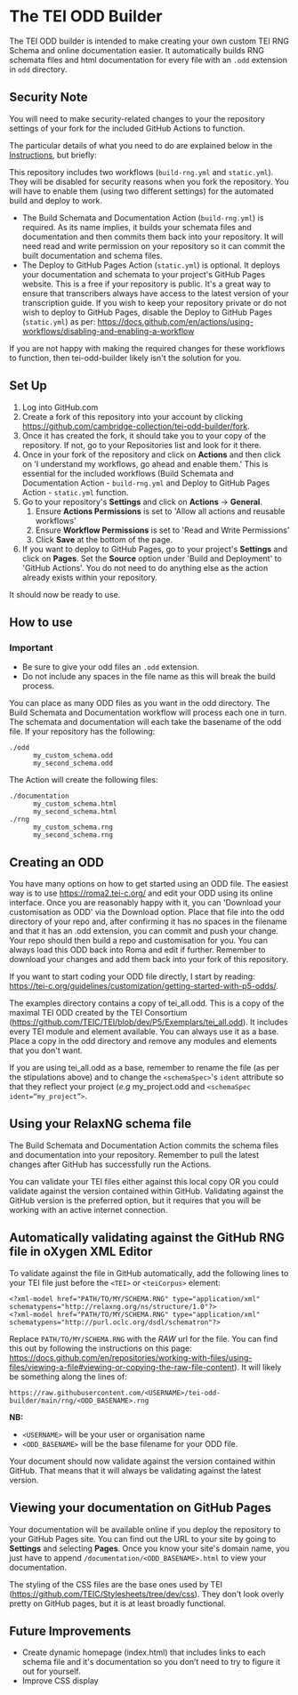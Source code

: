 # The TEI ODD Builder

The TEI ODD builder is intended to make creating your own custom TEI RNG Schema and online documentation easier. It automatically builds RNG schemata files and html documentation for every file with an `.odd` extension in `odd` directory.

## Security Note

You will need to make security-related changes to your the repository settings of your fork for the included GitHub Actions to function.

The particular details of what you need to do are explained below in the [Instructions](#instructions), but briefly:

This repository includes two workflows (`build-rng.yml` and `static.yml`). They will be disabled for security reasons when you fork the repository. You will have to enable them (using two different settings) for the automated build and deploy to work.

- The Build Schemata and Documentation Action (`build-rng.yml`) is required. As its name implies, it builds your schemata files and documentation and then commits them back into your repository. It will need read and write permission on your repository so it can commit the built documentation and schema files.
- The Deploy to GitHub Pages Action (`static.yml`) is optional. It deploys your documentation and schemata to your project's GitHub Pages website. This is a free if your repository is public. It's a great way to ensure that transcribers always have access to the latest version of your transcription guide. If you wish to keep your repository private or do not wish to deploy to GitHub Pages, disable the Deploy to GitHub Pages (`static.yml`) as per: https://docs.github.com/en/actions/using-workflows/disabling-and-enabling-a-workflow

If you are not happy with making the required changes for these workflows to function, then tei-odd-builder likely isn't the solution for you.

## Set Up

1. Log into GitHub.com
2. Create a fork of this repository into your account by clicking https://github.com/cambridge-collection/tei-odd-builder/fork.
3. Once it has created the fork, it should take you to your copy of the repository. If not, go to your Repositories list and look for it there.
4. Once in your fork of the repository and click on **Actions** and then click on 'I understand my workflows, go ahead and enable them.' This is essential for the included workflows (Build Schemata and Documentation Action - `build-rng.yml` and Deploy to GitHub Pages Action - `static.yml` function.
4. Go to your repository's **Settings** and click on **Actions** -> **General**.
    1. Ensure **Actions Permissions** is set to 'Allow all actions and reusable workflows'
    2. Ensure **Workflow Permissions** is set to 'Read and Write Permissions'
    3. Click **Save** at the bottom of the page.
5. If you want to deploy to GitHub Pages, go to your project's **Settings** and click on **Pages**. Set the **Source** option under 'Build and Deployment' to 'GitHub Actions'. You do not need to do anything else as the action already exists within your repository.

It should now be ready to use.

## How to use

### Important
- Be sure to give your odd files an `.odd` extension.
- Do not include any spaces in the file name as this will break the build process.

You can place as many ODD files as you want in the odd directory. The Build Schemata and Documentation workflow will process each one in turn. The schemata and documentation will each take the basename of the odd file. If your repository has the following:

```
./odd
      my_custom_schema.odd
      my_second_schema.odd
```

The Action will create the following files:

```
./documentation
      my_custom_schema.html
      my_second_schema.html
./rng
      my_custom_schema.rng
      my_second_schema.rng
```

## Creating an ODD

You have many options on how to get started using an ODD file. The easiest way is to use https://roma2.tei-c.org/ and edit your ODD using its online interface. Once you are reasonably happy with it, you can 'Download your customisation as ODD' via the Download option. Place that file into the odd directory of your repo and, after confirming it has no spaces in the filename and that it has an .odd extension, you can commit and push your change. Your repo should then build a repo and customisation for you. You can always load this ODD back into Roma and edit if further. Remember to download your changes and add them back into your fork of this repository.

If you want to start coding your ODD file directly, I start by reading: <https://tei-c.org/guidelines/customization/getting-started-with-p5-odds/>.

The examples directory contains a copy of tei_all.odd. This is a copy of the maximal TEI ODD created by the TEI Consortium (https://github.com/TEIC/TEI/blob/dev/P5/Exemplars/tei_all.odd). It includes every TEI module and element available. You can always use it as a base. Place a copy in the odd directory and remove any modules and elements that you don't want.

If you are using tei_all.odd as a base, remember to rename the file (as per the stipulations above) and to change the `<schemaSpec>`'s `ident` attribute so that they reflect your project (*e.g* my_project.odd and `<schemaSpec ident=“my_project”>`.

## Using your RelaxNG schema file

The Build Schemata and Documentation Action commits the schema files and documentation into your repository. Remember to pull the latest changes after GitHub has successfully run the Actions.

You can validate your TEI files either against this local copy OR you could validate against the version contained within GitHub. Validating against the GitHub version is the preferred option, but it requires that you will be working with an active internet connection.

## Automatically validating against the GitHub RNG file in oXygen XML Editor

To validate against the file in GitHub automatically, add the following lines to your TEI file just before the `<TEI>` or `<teiCorpus>` element:

```
<?xml-model href="PATH/TO/MY/SCHEMA.RNG" type="application/xml" schematypens="http://relaxng.org/ns/structure/1.0"?>
<?xml-model href="PATH/TO/MY/SCHEMA.RNG" type="application/xml" schematypens="http://purl.oclc.org/dsdl/schematron"?>
```

Replace `PATH/TO/MY/SCHEMA.RNG` with the *RAW* url for the file. You can find this out by following the instructions on this page: https://docs.github.com/en/repositories/working-with-files/using-files/viewing-a-file#viewing-or-copying-the-raw-file-content). It will likely be something along the lines of:

```
https://raw.githubusercontent.com/<USERNAME>/tei-odd-builder/main/rng/<ODD_BASENAME>.rng
```

**NB:**
- `<USERNAME>` will be your user or organisation name
- `<ODD_BASENAME>` will be the base filename for your ODD file.

Your document should now validate against the version contained within GitHub. That means that it will always be validating against the latest version.

## Viewing your documentation on GitHub Pages

Your documentation will be available online if you deploy the repository to your GitHub Pages site. You can find out the URL to your site by going to **Settings** and selecting **Pages**. Once you know your site's domain name, you just have to append `/documentation/<ODD_BASENAME>.html` to view your documentation.

The styling of the CSS files are the base ones used by TEI (https://github.com/TEIC/Stylesheets/tree/dev/css). They don't look overly pretty on GitHub pages, but it is at least broadly functional.

## Future Improvements

- Create dynamic homepage (index.html) that includes links to each schema file and it's documentation so you don’t need to try to figure it out for yourself.
- Improve CSS display